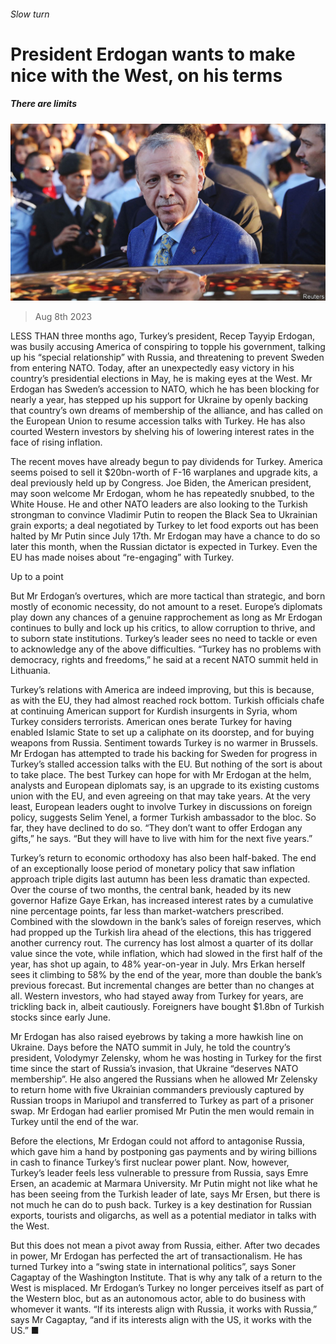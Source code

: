 ###### Slow turn

# President Erdogan wants to make nice with the West, on his terms 

##### There are limits 

![image](images/20230812_EUP001.jpg) 

> Aug 8th 2023 

LESS THAN three months ago, Turkey’s president, Recep Tayyip Erdogan, was busily accusing America of conspiring to topple his government, talking up his “special relationship” with Russia, and threatening to prevent Sweden from entering NATO. Today, after an unexpectedly easy victory in his country’s presidential elections in May, he is making eyes at the West. Mr Erdogan has  Sweden’s accession to NATO, which he has been blocking for nearly a year, has stepped up his support for Ukraine by openly backing that country’s own dreams of membership of the alliance, and has called on the European Union to resume accession talks with Turkey. He has also courted Western investors by shelving his  of lowering interest rates in the face of rising inflation. 

The recent moves have already begun to pay dividends for Turkey. America seems poised to sell it $20bn-worth of F-16 warplanes and upgrade kits, a deal previously held up by Congress. Joe Biden, the American president, may soon welcome Mr Erdogan, whom he has repeatedly snubbed, to the White House. He and other NATO leaders are also looking to the Turkish strongman to convince Vladimir Putin to reopen the Black Sea to Ukrainian grain exports; a deal negotiated by Turkey to let food exports out has been halted by Mr Putin since July 17th. Mr Erdogan may have a chance to do so later this month, when the Russian dictator is expected in Turkey. Even the EU has made noises about “re-engaging” with Turkey. 

Up to a point

But Mr Erdogan’s overtures, which are more tactical than strategic, and born mostly of economic necessity, do not amount to a reset. Europe’s diplomats play down any chances of a genuine rapprochement as long as Mr Erdogan continues to bully and lock up his critics, to allow corruption to thrive, and to suborn state institutions. Turkey’s leader sees no need to tackle or even to acknowledge any of the above difficulties. “Turkey has no problems with democracy, rights and freedoms,” he said at a recent NATO summit held in Lithuania. 

Turkey’s relations with America are indeed improving, but this is because, as with the EU, they had almost reached rock bottom. Turkish officials chafe at continuing American support for Kurdish insurgents in Syria, whom Turkey considers terrorists. American ones berate Turkey for having enabled Islamic State to set up a caliphate on its doorstep, and for buying weapons from Russia. Sentiment towards Turkey is no warmer in Brussels. Mr Erdogan has attempted to trade his backing for Sweden for progress in Turkey’s stalled accession talks with the EU. But nothing of the sort is about to take place. The best Turkey can hope for with Mr Erdogan at the helm, analysts and European diplomats say, is an upgrade to its existing customs union with the EU, and even agreeing on that may take years. At the very least, European leaders ought to involve Turkey in discussions on foreign policy, suggests Selim Yenel, a former Turkish ambassador to the bloc. So far, they have declined to do so. “They don’t want to offer Erdogan any gifts,” he says. “But they will have to live with him for the next five years.”

Turkey’s return to economic orthodoxy has also been half-baked. The end of an exceptionally loose period of monetary policy that saw inflation approach triple digits last autumn has been less dramatic than expected. Over the course of two months, the central bank, headed by its new governor Hafize Gaye Erkan, has increased interest rates by a cumulative nine percentage points, far less than market-watchers prescribed. Combined with the slowdown in the bank’s sales of foreign reserves, which had propped up the Turkish lira ahead of the elections, this has triggered another currency rout. The currency has lost almost a quarter of its dollar value since the vote, while inflation, which had slowed in the first half of the year, has shot up again, to 48% year-on-year in July. Mrs Erkan herself sees it climbing to 58% by the end of the year, more than double the bank’s previous forecast. But incremental changes are better than no changes at all. Western investors, who had stayed away from Turkey for years, are trickling back in, albeit cautiously. Foreigners have bought $1.8bn of Turkish stocks since early June.

Mr Erdogan has also raised eyebrows by taking a more hawkish line on Ukraine. Days before the NATO summit in July, he told the country’s president, Volodymyr Zelensky, whom he was hosting in Turkey for the first time since the start of Russia’s invasion, that Ukraine “deserves NATO membership”. He also angered the Russians when he allowed Mr Zelensky to return home with five Ukrainian commanders previously captured by Russian troops in Mariupol and transferred to Turkey as part of a prisoner swap. Mr Erdogan had earlier promised Mr Putin the men would remain in Turkey until the end of the war. 

Before the elections, Mr Erdogan could not afford to antagonise Russia, which gave him a hand by postponing gas payments and by wiring billions in cash to finance Turkey’s first nuclear power plant. Now, however, Turkey’s leader feels less vulnerable to pressure from Russia, says Emre Ersen, an academic at Marmara University. Mr Putin might not like what he has been seeing from the Turkish leader of late, says Mr Ersen, but there is not much he can do to push back. Turkey is a key destination for Russian exports, tourists and oligarchs, as well as a potential mediator in talks with the West. 

But this does not mean a pivot away from Russia, either. After two decades in power, Mr Erdogan has perfected the art of transactionalism. He has turned Turkey into a “swing state in international politics”, says Soner Cagaptay of the Washington Institute. That is why any talk of a return to the West is misplaced. Mr Erdogan’s Turkey no longer perceives itself as part of the Western bloc, but as an autonomous actor, able to do business with whomever it wants. “If its interests align with Russia, it works with Russia,” says Mr Cagaptay, “and if its interests align with the US, it works with the US.” ■

